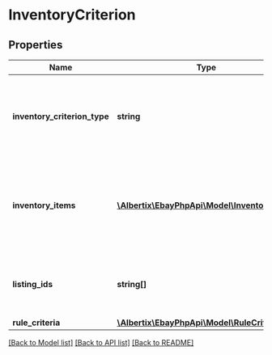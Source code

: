 # InventoryCriterion

## Properties
Name | Type | Description | Notes
------------ | ------------- | ------------- | -------------
**inventory_criterion_type** | **string** | Indicates how the items to include in the promotion are selected. You can include inventory by ID, using rules, or globally include all your inventory. Valid values: INVENTORY_BY_RULE INVENTORY_BY_VALUE INVENTORY_ANY For implementation help, refer to &lt;a href&#x3D;&#39;https://developer.ebay.com/devzone/rest/api-ref/marketing/types/InventoryCriterionEnum.html&#39;&gt;eBay API documentation&lt;/a&gt; | [optional] 
**inventory_items** | [**\Albertix\EbayPhpApi\Model\InventoryItem[]**](InventoryItem.md) | Required if: InventoryCriterionType is set to INVENTORY_BY_VALUE, you must specify either inventoryItems or listingIds. An array of containers for the seller&#39;s inventory reference IDs (also known as an &amp;quot;SKU&amp;quot; or &amp;quot;custom label&amp;quot;) to be added to the promotion. Note: The request can have either inventoryItems or listingIds, but not both. Required: All listings in a promotion must offer PayPal as a payment method. Maximum: 500 parent items Maximum SKU or custom label length: 50 characters | [optional] 
**listing_ids** | **string[]** | Required if: InventoryCriterionEnum is set to INVENTORY_BY_VALUE, you must specify either inventoryItems or listingIds. An array of eBay listing IDs to be added to the promotion. Note: The request can have either inventoryItems or listingIds, but not both. Required: All listings in a promotion must offer PayPal as a payment method. Maximum: 500 parent items | [optional] 
**rule_criteria** | [**\Albertix\EbayPhpApi\Model\RuleCriteria**](RuleCriteria.md) |  | [optional] 

[[Back to Model list]](../README.md#documentation-for-models) [[Back to API list]](../README.md#documentation-for-api-endpoints) [[Back to README]](../README.md)


